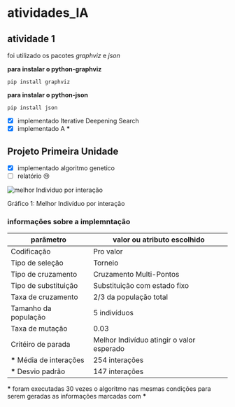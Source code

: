 # atividades_IA

## atividade 1

foi utilizado os pacotes *graphviz* e *json*

__para instalar o python-graphviz__
````shell
pip install graphviz
````
__para instalar o python-json__
````shell
pip install json
````

- [x] implementado Iterative Deepening Search
- [x] implementado A __*__
## Projeto Primeira Unidade

- [x] implementado algoritmo genetico
- [ ] relatório :cry:

![](projetoDaUnidade1/gráficos/Rastrigin_Por_Interacao.png "melhor Individuo por interação")

Gráfico 1: Melhor Indivíduo por interação

### informações sobre a implemntação

parâmetro                          |valor ou atributo escolhido
-----------------------------------|---------------------------
Codificação                        | Pro valor
Tipo de seleção                    | Torneio
Tipo de cruzamento                 | Cruzamento Multi-Pontos
Tipo de substituição               | Substituição com estado fixo
Taxa de cruzamento                 | 2/3 da população total
Tamanho da população               | 5 indivíduos
Taxa de mutação                    | 0.03
Critéiro de parada                 | Melhor Indivíduo atingir o valor esperado
__*__ Média de interações          | 254 interações
__*__ Desvio padrão                | 147 interações

__*__ foram executadas 30 vezes o algoritmo nas mesmas condições para  
serem geradas as informações marcadas com __*__